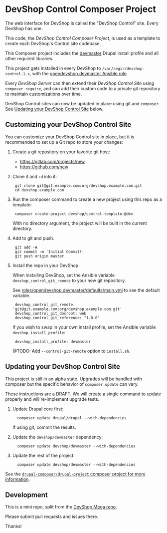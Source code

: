 # DevShop Control Composer Project

The web interface for DevShop is called the "DevShop Control" site. Every DevShop has one.

This code, the *DevShop Control Composer Project*, is used as a template to create
 each DevShop's Control site codebase.

This Composer project includes the [devmaster](https://drupal.org/project/devmaster) Drupal install profile and all 
other required libraries.
 
This project gets installed in every DevShop to `/var/aegir/devshop-control-1.x`, with the [opendevshop.devmaster Ansible role](../../../roles/opendevshop.devmaster/tasks/install-devmaster.yml) 

Every *DevShop Server* can then extend their *DevShop Control Site* using `composer require`, 
and can add their custom code to a private git repository to maintain customizations over time.

DevShop Control sites can now be updated in place using git and `composer`. See [Updating your DevShop Control Site](#updating-your-devshop-control-site) below.

## Customizing your DevShop Control Site

You can customize your DevShop Control site in place, but it is recommended to
 set up a Git repo to store your changes:
 
1. Create a git repository on your favorite git host:

      - https://gitlab.com/projects/new
      - https://github.com/new

2. Clone it and `cd` into it:

        git clone git@git.example.com:org/devshop.example.com.git
        cd devshop.example.com

3. Run the composer command to create a new project using this repo as a template:

        composer create-project devshop/control-template:@dev

    With no directory argument, the project will be built in the current directory.

4. Add to git and push.

        git add -A
        git commit -m 'Initial Commit!'
        git push origin master

5. Install the repo in your DevShop:

    When installing DevShop, set the Ansible variable `devshop_control_git_remote` to your new git repository. 

    See [roles/opendevshop.devmaster/defaults/main.yml](https://github.com/opendevshop/devshop/tree/1.x/roles/opendevshop.devmaster/defaults/main.yml) to see the default variable.
    
        devshop_control_git_remote: 'git@git.example.com:org/devshop.example.com.git'
        devshop_control_git_docroot: web
        devshop_control_git_reference: "1.0.0"

    If you wish to swap in your own install profile, set the Ansible variable `devshop_install_profile`:
    
        devshop_install_profile: devmaster

    @TODO: Add `--control-git-remote` option to `install.sh`.

## Updating your DevShop Control Site

This project is still in an alpha state. Upgrades will be handled with composer 
but the specific behavior of `composer update` can vary. 

These instructions are a DRAFT. We will create a single command to update properly
and will re-implement upgrade tests. 

1. Update Drupal core first:

         composer update drupal/drupal --with-dependencies

    If using git, commit the results.

3. Update the `devshop/devmaster` dependency:

         composer update devshop/devmaster --with-dependencies

4. Update the rest of the project:

         composer update devshop/devmaster --with-dependencies

See the [`drupal-composer/drupal-project` composer project for more information](https://github.com/drupal-composer/drupal-project#updating-drupal-core).

## Development

This is a mini repo, split from the [DevShop Mega repo](https://github.com/opendevshop/devshop/tree/1.x/src/DevShop/Templates/DevShopControlTemplate).

Please submit pull requests and issues there.

Thanks!
